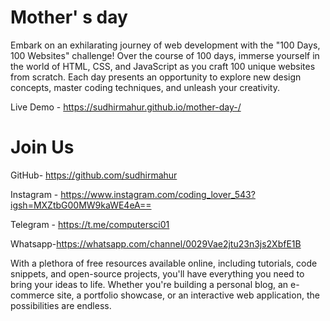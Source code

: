 # Mother' s day 

Embark on an exhilarating journey of web development with the "100 Days, 100 Websites" challenge! Over the course of 100 days, immerse yourself in the world of HTML, CSS, and JavaScript as you craft 100 unique websites from scratch. Each day presents an opportunity to explore new design concepts, master coding techniques, and unleash your creativity.

Live Demo -  https://sudhirmahur.github.io/mother-day-/

# Join Us

GitHub- https://github.com/sudhirmahur

Instagram - https://www.instagram.com/coding_lover_543?igsh=MXZtbG00MW9kaWE4eA==

Telegram -  https://t.me/computersci01

Whatsapp-https://whatsapp.com/channel/0029Vae2jtu23n3js2XbfE1B

With a plethora of free resources available online, including tutorials, code snippets, and open-source projects, you'll have everything you need to bring your ideas to life. Whether you're building a personal blog, an e-commerce site, a portfolio showcase, or an interactive web application, the possibilities are endless.





